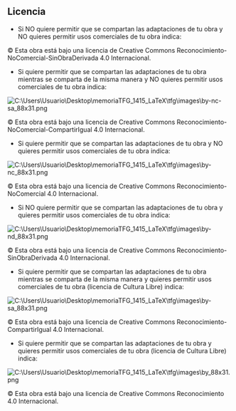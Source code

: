 ## Licencia

* Si NO quiere permitir que se compartan las adaptaciones de tu obra y NO quieres permitir usos comerciales de tu obra indica:

© Esta obra está bajo una licencia de Creative Commons Reconocimiento-NoComercial-SinObraDerivada 4.0 Internacional.

* Si quiere permitir que se compartan las adaptaciones de tu obra mientras se comparta de la misma manera y NO quieres permitir usos comerciales de tu obra indica:

![C:\Users\Usuario\Desktop\memoriaTFG_1415_LaTeX\tfg\images\by-nc-sa_88x31.png](export/assets/cusersusuariodesktopmemoriatfg.png)

© Esta obra está bajo una licencia de Creative Commons Reconocimiento-NoComercial-CompartirIgual 4.0 Internacional.

* Si quiere permitir que se compartan las adaptaciones de tu obra y NO quieres permitir usos comerciales de tu obra indica:

![C:\Users\Usuario\Desktop\memoriaTFG_1415_LaTeX\tfg\images\by-nc_88x31.png](export/assets/cusersusuariodesktopmemoriatfg.png)

© Esta obra está bajo una licencia de Creative Commons Reconocimiento-NoComercial 4.0 Internacional.

* Si NO quiere permitir que se compartan las adaptaciones de tu obra y quieres permitir usos comerciales de tu obra indica:

![C:\Users\Usuario\Desktop\memoriaTFG_1415_LaTeX\tfg\images\by-nd_88x31.png](export/assets/cusersusuariodesktopmemoriatfg.png)

© Esta obra está bajo una licencia de Creative Commons Reconocimiento-SinObraDerivada 4.0 Internacional.

* Si quiere permitir que se compartan las adaptaciones de tu obra mientras se comparta de la misma manera y quieres permitir usos comerciales de tu obra (licencia de Cultura Libre) indica:

![C:\Users\Usuario\Desktop\memoriaTFG_1415_LaTeX\tfg\images\by-sa_88x31.png](export/assets/cusersusuariodesktopmemoriatfg.png)

© Esta obra está bajo una licencia de Creative Commons Reconocimiento-CompartirIgual 4.0 Internacional.

* Si quiere permitir que se compartan las adaptaciones de tu obra y quieres permitir usos comerciales de tu obra (licencia de Cultura Libre) indica:

![C:\Users\Usuario\Desktop\memoriaTFG_1415_LaTeX\tfg\images\by_88x31.png](export/assets/cusersusuariodesktopmemoriatfg.png)

© Esta obra está bajo una licencia de Creative Commons Reconocimiento 4.0 Internacional.
